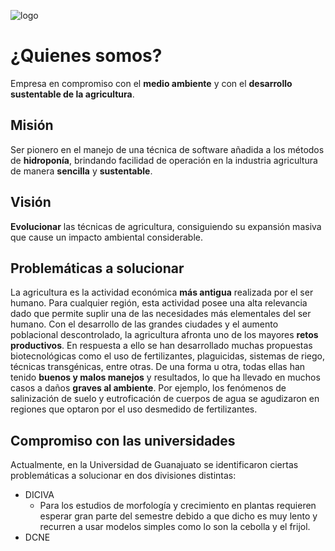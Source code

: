![logo](https://i.ibb.co/BLSzmKR/652792-D3-EE92-43-EA-A558-62-E0-CF07-AF37.png)
# ¿Quienes somos?
Empresa en compromiso con el **medio ambiente** y con el **desarrollo sustentable de la agricultura**.
## Misión
Ser pionero en el manejo de una técnica de software añadida a los métodos de **hidroponía**, brindando facilidad de operación en la industria agricultura de manera **sencilla** y **sustentable**.
## Visión
**Evolucionar** las técnicas de agricultura, consiguiendo su expansión masiva que cause un impacto ambiental considerable.
## Problemáticas a solucionar
La agricultura es la actividad económica **más antigua** realizada por el ser humano. Para cualquier región, esta actividad posee una alta relevancia dado que permite suplir una de las necesidades más elementales del ser humano. Con el desarrollo de las grandes ciudades y el aumento poblacional descontrolado, la agricultura afronta uno de los mayores **retos productivos**.
En respuesta a ello se han desarrollado muchas propuestas biotecnológicas como el uso de fertilizantes, plaguicidas, sistemas de riego, técnicas transgénicas, entre otras. De una forma u otra, todas ellas han tenido **buenos y malos manejos** y resultados, lo que ha llevado en muchos casos a daños **graves al ambiente**. Por ejemplo, los fenómenos de salinización de suelo y eutroficación de cuerpos de agua se agudizaron en regiones que optaron por el uso desmedido de fertilizantes.
## Compromiso con las universidades
Actualmente, en la Universidad de Guanajuato se identificaron ciertas problemáticas a solucionar en dos divisiones distintas:
* DICIVA
  * Para los estudios de morfología y crecimiento en plantas requieren esperar gran parte del semestre debido a que dicho es muy lento y recurren a usar modelos simples como lo son la cebolla y el frijol.
* DCNE
